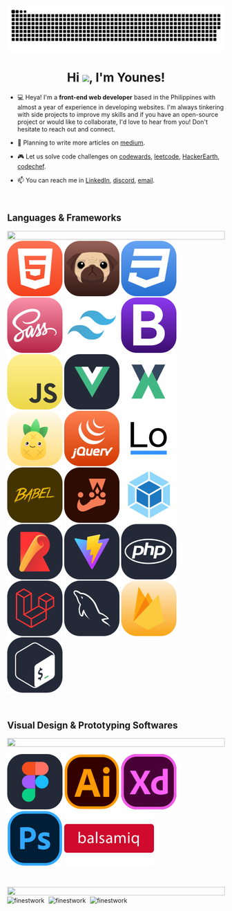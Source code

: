 <img align="center" src="https://raw.githubusercontent.com/Finestwork/Finestwork/output/snake.svg" alt="Snake animation" />

<h1 align="center" style="border-bottom: none;">Hi <img width="45px" src="https://em-content.zobj.net/source/microsoft-teams/337/waving-hand_1f44b.png"/>, I'm Younes!</h1>

- 💻 Heya! I'm a **front-end web developer** based in the Philippines with almost a year of experience in developing websites. I'm always tinkering with side projects to improve my skills and if you have an open-source project or would like to collaborate, I'd love to hear from you! Don't hesitate to reach out and connect.
- 📝 Planning to write more articles on [medium](https://medium.com/@kapitan.heneral).

- 🎮 Let us solve code challenges on [codewards](https://www.codewars.com/users/Finestwork), [leetcode](https://leetcode.com/Finestwork/), [HackerEarth](https://www.hackerearth.com/@finestwork), [codechef](https://www.codechef.com/users/finestwork).

- 📫 You can reach me in [LinkedIn](https://www.linkedin.com/in/younes-espiritu-a32a16269/), [discord](https://discord.com/users/431340211952418827), [email](mailto:kapitan.heneral.dev@outlook.com).

&nbsp;
## Languages & Frameworks
<!--📏LINE-->
<img src="https://i.imgur.com/dBaSKWF.gif" height="20" width="100%">
<a href="https://developer.mozilla.org/en-US/docs/Glossary/HTML5" target="_blank"><img src="logos/html5.svg" title="Html5"/></a>
<a href="https://pugjs.org/api/getting-started.html" target="_blank"><img src="logos/pug.svg" title="Pug"/></a>
<a href="https://developer.mozilla.org/en-US/docs/Web/CSS" target="_blank"><img src="logos/css3.svg" title="Css3"/></a>
<a href="https://sass-lang.com/" target="_blank"><img src="logos/scss.svg" title="Sass"/></a>
<a href="https://tailwindcss.com/" target="_blank"><img src="logos/tailwind.svg" title="Tailwind Css"/></a>
<a href="https://getbootstrap.com/" target="_blank"><img src="logos/bootstrap.svg" title="Bootstrap"/><a/>
<a href="https://developer.mozilla.org/en-US/docs/Web/JavaScript" target="_blank"><img src="logos/js.svg" title="JavaScript"/></a>
<a href="https://vuejs.org/" target="_blank"><img src="logos/vue.svg" title="Vue JS"/></a>
<a href="https://vuex.vuejs.org/" target="_blank"><img src="logos/vuex.svg" title="Vuex"/></a>
<a href="https://pinia.vuejs.org/" target="_blank"><img src="logos/pinia.svg" title="Pinia"/></a>
<a href="https://jquery.com/" target="_blank"><img src="logos/jquery.svg" title="JQuery"/></a>
<a href="https://lodash.com/" target="_blank"><img src="logos/lodash.svg" title="Lodash"/></a>
<a href="https://babeljs.io/" target="_blank"><img src="logos/babel.svg" title="Babel"/></a>
<a href="https://jestjs.io/" target="_blank"><img src="logos/jest.svg" title="Jest"/></a>
<a href="https://webpack.js.org/" target="_blank"><img src="logos/webpack.svg" title="Webpack"/></a>
<a href="https://rollupjs.org/" target="_blank"><img src="logos/rollup.svg" title="Rollup"/></a>
<a href="https://vitejs.dev/" target="_blank"><img src="logos/vite.svg" title="Vite"/></a>
<a href="https://www.php.net/" target="_blank"><img src="logos/php.svg" title="Php"/></a>
<a href="https://laravel.com/" target="_blank"><img src="logos/laravel.svg" title="Laravel"/></a>
<a href="https://www.mysql.com/" target="_blank"><img src="logos/mysql.svg" title="Mysql"/></a>
<a href="https://firebase.google.com/" target="_blank"><img src="logos/firebase.svg" title="Firebase"/></a>
<a href="https://en.wikipedia.org/wiki/Bash_(Unix_shell)" target="_blank"><img src="logos/bash.svg" title="Bash Scripting"/></a>

&nbsp;

## Visual Design & Prototyping Softwares
<!--📏LINE-->
<img src="https://i.imgur.com/dBaSKWF.gif" height="20" width="100%">

<a href="https://www.figma.com/" target="_blank"><img src="logos/figma.svg" title="Figma"/></a>
<a href="https://www.adobe.com/products/illustrator.html" target="_blank"><img src="logos/illustrator.svg" title="Illustrator"/></a>
<a href="https://helpx.adobe.com/support/xd.html" target="_blank"><img src="logos/xd.svg" title="Adobe XD" /></a>
<a href="https://www.adobe.com/ph_en/products/photoshop.html" target="_blank"><img src="logos/photoshop.svg" title="Photoshop" /></a>
<a href="https://balsamiq.com/" target="_blank"><img src="logos/balsamiq.svg" title="Balsamiq" /></a>

&nbsp;
<!--📏LINE-->
<img src="https://i.imgur.com/dBaSKWF.gif" height="20" width="100%">

<div style="display: flex;">
<img style="max-width: 33.3333333333%; margin-right: 10px" src="https://github-readme-stats.vercel.app/api/top-langs?username=finestwork&show_icons=true&theme=tokyonight&locale=en&layout=compact" alt="finestwork" />
<img style="max-width: 33.3333333333%; margin-right: 10px" src="https://github-readme-stats.vercel.app/api?username=finestwork&show_icons=true&theme=tokyonight&locale=en" alt="finestwork" />
<img style="max-width: 33.3333333333%; margin-right: 10px" src="https://github-readme-streak-stats.herokuapp.com/?user=finestwork&theme=dark" alt="finestwork" />
</div>
